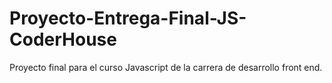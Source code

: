 # Proyecto-Entrega-Final-JS-CoderHouse
Proyecto final para el curso Javascript de la carrera de desarrollo front end.

